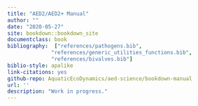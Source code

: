 ```yaml
---
title: "AED2/AED2+ Manual"
author: ""
date: "2020-05-27"
site: bookdown::bookdown_site
documentclass: book
bibliography:  ["references/pathogens.bib",
              "references/generic_utilities_functions.bib",
              "references/bivalves.bib"]
biblio-style: apalike
link-citations: yes
github-repo: AquaticEcoDynamics/aed-science/bookdown-manual
url: ''
description: "Work in progress."
---
```

